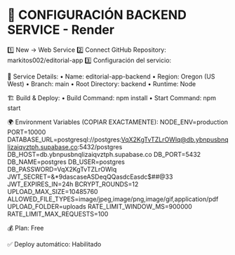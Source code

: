 🔧 CONFIGURACIÓN BACKEND SERVICE - Render
==========================================

1️⃣ New → Web Service
2️⃣ Connect GitHub Repository: markitos002/editorial-app
3️⃣ Configuración del servicio:

📝 Service Details:
   • Name: editorial-app-backend
   • Region: Oregon (US West)
   • Branch: main
   • Root Directory: backend
   • Runtime: Node

🏗️ Build & Deploy:
   • Build Command: npm install
   • Start Command: npm start

🌍 Environment Variables (COPIAR EXACTAMENTE):
NODE_ENV=production
PORT=10000
DATABASE_URL=postgresql://postgres:VqX2KgTvTZLrOWlq@db.ybnpusbnqlizaiqvztph.supabase.co:5432/postgres
DB_HOST=db.ybnpusbnqlizaiqvztph.supabase.co
DB_PORT=5432
DB_NAME=postgres
DB_USER=postgres
DB_PASSWORD=VqX2KgTvTZLrOWlq
JWT_SECRET=$%^Tdasd9529841#$&*9dascaseASDeqQQasdcEasdc$##@33
JWT_EXPIRES_IN=24h
BCRYPT_ROUNDS=12
UPLOAD_MAX_SIZE=10485760
ALLOWED_FILE_TYPES=image/jpeg,image/png,image/gif,application/pdf
UPLOAD_FOLDER=uploads
RATE_LIMIT_WINDOW_MS=900000
RATE_LIMIT_MAX_REQUESTS=100

💰 Plan: Free

✅ Deploy automático: Habilitado

